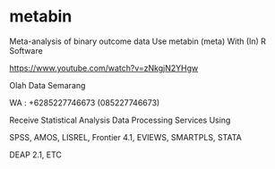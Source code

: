 # metabin
Meta-analysis of binary outcome data Use metabin (meta) With (In) R Software

https://www.youtube.com/watch?v=zNkgjN2YHgw

Olah Data Semarang

WA : +6285227746673 (085227746673)

Receive Statistical Analysis Data Processing Services Using

SPSS, AMOS, LISREL, Frontier 4.1, EVIEWS, SMARTPLS, STATA

DEAP 2.1, ETC
